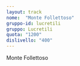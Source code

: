 ```yaml
---
layout: track
nome:  "Monte Follettoso"
gruppo-id: lucretili
gruppo: Lucretili
quota: "1200"
dislivello: "400"
---
```


Monte Follettoso
